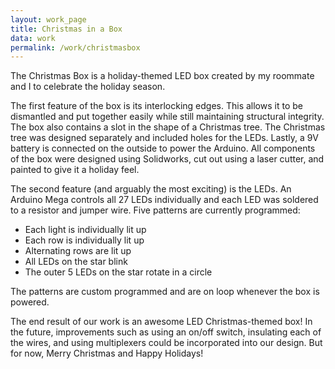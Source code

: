 ```yaml
---
layout: work_page
title: Christmas in a Box
data: work
permalink: /work/christmasbox
---
```


The Christmas Box is a holiday-themed LED box created by my roommate and I to celebrate the holiday season.

The first feature of the box is its interlocking edges. This allows it to be dismantled and put together easily while still maintaining structural integrity. The box also contains a slot in the shape of a Christmas tree. The Christmas tree was designed separately and included holes for the LEDs. Lastly, a 9V battery is connected on the outside to power the Arduino. All components of the box were designed using Solidworks, cut out using a laser cutter, and painted to give it a holiday feel.

The second feature (and arguably the most exciting) is the LEDs. An Arduino Mega controls all 27 LEDs individually and each LED was soldered to a resistor and jumper wire. Five patterns are currently programmed:

- Each light is individually lit up
- Each row is individually lit up
- Alternating rows are lit up
- All LEDs on the star blink
- The outer 5 LEDs on the star rotate in a circle

The patterns are custom programmed and are on loop whenever the box is powered.

The end result of our work is an awesome LED Christmas-themed box! In the future, improvements such as using an on/off switch, insulating each of the wires, and using multiplexers could be incorporated into our design. But for now, Merry Christmas and Happy Holidays!